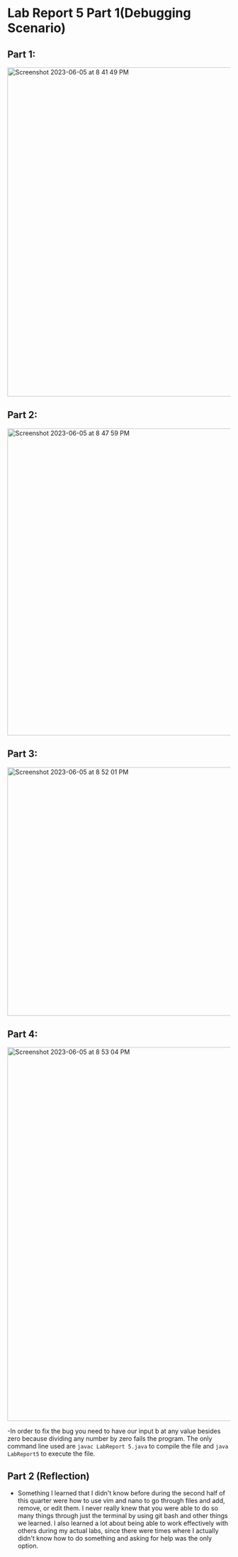  # Lab Report 5 Part 1(Debugging Scenario) 
 
 ## Part 1:
 
 <img width="743" alt="Screenshot 2023-06-05 at 8 41 49 PM" src="https://github.com/samhormozian1/cse15l-lab-reports/assets/130111722/f31c4b70-2737-4a37-a060-c4478ac3c31c">
 
## Part 2: 

<img width="693" alt="Screenshot 2023-06-05 at 8 47 59 PM" src="https://github.com/samhormozian1/cse15l-lab-reports/assets/130111722/e8f9629a-3516-42ed-ba4a-a43e342b4f1b">

## Part 3: 


<img width="561" alt="Screenshot 2023-06-05 at 8 52 01 PM" src="https://github.com/samhormozian1/cse15l-lab-reports/assets/130111722/e687dbfb-7714-456f-830c-45a469bbe5c9">

## Part 4:

<img width="844" alt="Screenshot 2023-06-05 at 8 53 04 PM" src="https://github.com/samhormozian1/cse15l-lab-reports/assets/130111722/ffa1228e-4874-4d36-8306-7485b820e6f6">

-In order to fix the bug you need to have our input b at any value besides zero because dividing any number by zero fails the program. The only command line used are ``javac LabReport 5.java`` to compile the file and ``java LabReport5`` to execute the file.

## Part 2 (Reflection)

- Something I learned that I didn't know before during the second half of this quarter were how to use vim and nano to go through files and add, remove, or edit them. I never really knew that you were able to do so many things through just the terminal by using git bash and other 
things we learned. I also learned a lot about being able to work effectively with others during my actual labs, since there were times where I actually didn't know how to do something and asking for help was the only option.
